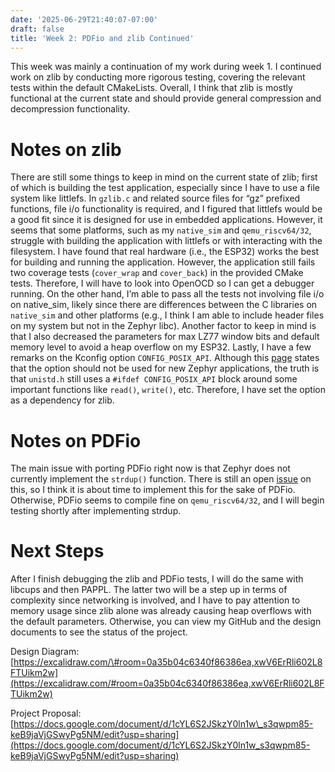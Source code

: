 ```yaml
---
date: '2025-06-29T21:40:07-07:00'
draft: false
title: 'Week 2: PDFio and zlib Continued'
---
```

This week was mainly a continuation of my work during week 1. I continued work on zlib by conducting more rigorous testing, covering the relevant tests within the default CMakeLists. Overall, I think that zlib is mostly functional at the current state and should provide general compression and decompression functionality.

# Notes on zlib

There are still some things to keep in mind on the current state of zlib; first of which is building the test application, especially since I have to use a file system like littlefs. In `gzlib.c` and related source files for “gz” prefixed functions, file i/o functionality is required, and I figured that littlefs would be a good fit since it is designed for use in embedded applications. However, it seems that some platforms, such as my `native_sim` and `qemu_riscv64/32`, struggle with building the application with littlefs or with interacting with the filesystem. I have found that real hardware (i.e., the ESP32) works the best for building and running the application. However, the application still fails two coverage tests (`cover_wrap` and `cover_back`) in the provided CMake tests. Therefore, I will have to look into OpenOCD so I can get a debugger running. On the other hand, I’m able to pass all the tests not involving file i/o on native\_sim, likely since there are differences between the C libraries on `native_sim` and other platforms (e.g., I think I am able to include header files on my system but not in the Zephyr libc). Another factor to keep in mind is that I also decreased the parameters for max LZ77 window bits and default memory level to avoid a heap overflow on my ESP32. Lastly, I have a few remarks on the Kconfig option `CONFIG_POSIX_API`. Although this [page](https://docs.zephyrproject.org/latest/services/portability/posix/overview/index.html) states that the option should not be used for new Zephyr applications, the truth is that `unistd.h` still uses a `#ifdef CONFIG_POSIX_API` block around some important functions like `read()`, `write()`, etc. Therefore, I have set the option as a dependency for zlib.

# Notes on PDFio

The main issue with porting PDFio right now is that Zephyr does not currently implement the `strdup()` function. There is still an open [issue](https://github.com/zephyrproject-rtos/zephyr/issues/22464) on this, so I think it is about time to implement this for the sake of PDFio. Otherwise, PDFio seems to compile fine on `qemu_riscv64/32`, and I will begin testing shortly after implementing strdup.

# Next Steps

After I finish debugging the zlib and PDFio tests, I will do the same with libcups and then PAPPL. The latter two will be a step up in terms of complexity since networking is involved, and I have to pay attention to memory usage since zlib alone was already causing heap overflows with the default parameters. Otherwise, you can view my GitHub and the design documents to see the status of the project.

Design Diagram:  
[https://excalidraw.com/\#room=0a35b04c6340f86386ea,xwV6ErRli602L8FTUikm2w](https://excalidraw.com/#room=0a35b04c6340f86386ea,xwV6ErRli602L8FTUikm2w)

Project Proposal:  
[https://docs.google.com/document/d/1cYL6S2JSkzY0ln1w\_s3qwpm85-keB9jaVjGSwyPg5NM/edit?usp=sharing](https://docs.google.com/document/d/1cYL6S2JSkzY0ln1w_s3qwpm85-keB9jaVjGSwyPg5NM/edit?usp=sharing)